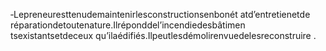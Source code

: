‐Lepreneuresttenudemaintenirlesconstructionsenbonét atd’entretienetde réparationdetoutenature.Ilréponddel’incendiedesbâtimen tsexistantsetdeceux qu’ilaédifiés.Ilpeutlesdémolirenvuedelesreconstruire .